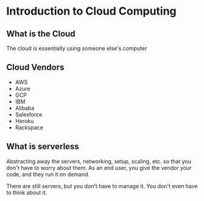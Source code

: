 # Introduction to Cloud Computing

## What is the Cloud

The cloud is essentially using someone else's computer

## Cloud Vendors

- AWS
- Azure
- GCP
- IBM
- Alibaba
- Salesforce
- Heroku
- Rackspace

## What is serverless

Abstracting away the servers, networking, setup, scaling, etc. so that you don't have to worry about them. As an end user, you give the vendor your code, and they run it on demand.

There are still servers, but you don't have to manage it. You don't even have to think about it.

